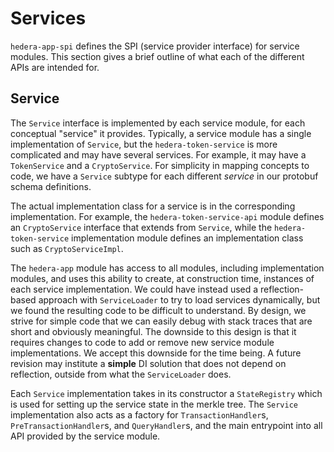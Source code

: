 # Services

`hedera-app-spi` defines the SPI (service provider interface) for service modules. This section gives a brief outline
of what each of the different APIs are intended for.

## Service

The `Service` interface is implemented by each service module, for each conceptual "service" it provides. Typically, a
service module has a single implementation of `Service`, but the `hedera-token-service` is more complicated and may have
several services. For example, it may have a `TokenService` and a `CryptoService`. For simplicity in mapping concepts to
code, we have a `Service` subtype for each different *service* in our protobuf schema definitions.

The actual implementation class for a service is in the corresponding implementation. For example, the
`hedera-token-service-api` module defines an `CryptoService` interface that extends from `Service`, while the
`hedera-token-service` implementation module defines an implementation class such as `CryptoServiceImpl`.

The `hedera-app` module has access to all modules, including implementation modules, and uses this ability to create,
at construction time, instances of each service implementation. We could have instead used a reflection-based approach
with `ServiceLoader` to try to load services dynamically, but we found the resulting code to be difficult to understand.
By design, we strive for simple code that we can easily debug with stack traces that are short and obviously meaningful.
The downside to this design is that it requires changes to code to add or remove new service module implementations.
We accept this downside for the time being. A future revision may institute a **simple** DI solution that does not
depend on reflection, outside from what the `ServiceLoader` does.

Each `Service` implementation takes in its constructor a `StateRegistry` which is used for setting up the service state
in the merkle tree. The `Service` implementation also acts as a factory for `TransactionHandler`s,
`PreTransactionHandler`s, and `QueryHandler`s, and the main entrypoint into all API provided by the service module.
